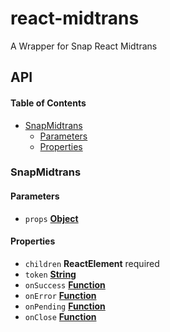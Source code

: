 # react-midtrans

A Wrapper for Snap React Midtrans

## API

<!-- Generated by documentation.js. Update this documentation by updating the source code. -->

#### Table of Contents

- [SnapMidtrans](#snapmidtrans)
  - [Parameters](#parameters)
  - [Properties](#properties)

###

### SnapMidtrans

#### Parameters

- `props` **[Object](https://developer.mozilla.org/docs/Web/JavaScript/Reference/Global_Objects/Object)**

#### Properties

- `children` **ReactElement** required
- `token` **[String](https://developer.mozilla.org/docs/Web/JavaScript/Reference/Global_Objects/String)**
- `onSuccess` **[Function](https://developer.mozilla.org/docs/Web/JavaScript/Reference/Statements/function)**
- `onError` **[Function](https://developer.mozilla.org/docs/Web/JavaScript/Reference/Statements/function)**
- `onPending` **[Function](https://developer.mozilla.org/docs/Web/JavaScript/Reference/Statements/function)**
- `onClose` **[Function](https://developer.mozilla.org/docs/Web/JavaScript/Reference/Statements/function)**
